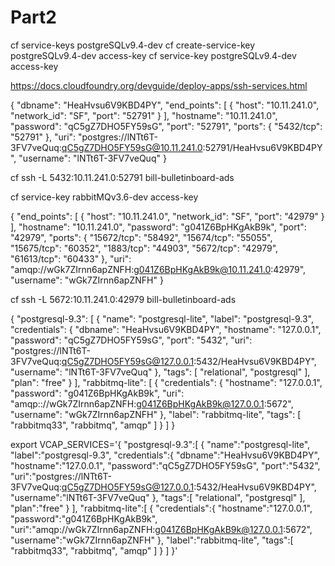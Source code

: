 # Part2

cf service-keys postgreSQLv9.4-dev
cf create-service-key postgreSQLv9.4-dev access-key
cf service-key postgreSQLv9.4-dev access-key

https://docs.cloudfoundry.org/devguide/deploy-apps/ssh-services.html

{
 "dbname": "HeaHvsu6V9KBD4PY",
 "end_points": [
  {
   "host": "10.11.241.0",
   "network_id": "SF",
   "port": "52791"
  }
 ],
 "hostname": "10.11.241.0",
 "password": "qC5gZ7DHO5FY59sG",
 "port": "52791",
 "ports": {
  "5432/tcp": "52791"
 },
 "uri": "postgres://lNTt6T-3FV7veQuq:qC5gZ7DHO5FY59sG@10.11.241.0:52791/HeaHvsu6V9KBD4PY",
 "username": "lNTt6T-3FV7veQuq"
}

cf ssh -L 5432:10.11.241.0:52791 bill-bulletinboard-ads

cf service-key rabbitMQv3.6-dev access-key

{
 "end_points": [
  {
   "host": "10.11.241.0",
   "network_id": "SF",
   "port": "42979"
  }
 ],
 "hostname": "10.11.241.0",
 "password": "g041Z6BpHKgAkB9k",
 "port": "42979",
 "ports": {
  "15672/tcp": "58492",
  "15674/tcp": "55055",
  "15675/tcp": "60352",
  "1883/tcp": "44903",
  "5672/tcp": "42979",
  "61613/tcp": "60433"
 },
 "uri": "amqp://wGk7ZIrnn6apZNFH:g041Z6BpHKgAkB9k@10.11.241.0:42979",
 "username": "wGk7ZIrnn6apZNFH"
}

cf ssh -L 5672:10.11.241.0:42979 bill-bulletinboard-ads

{
   "postgresql-9.3": [
      {
         "name": "postgresql-lite",
         "label": "postgresql-9.3",
         "credentials": {
            "dbname": "HeaHvsu6V9KBD4PY",
            "hostname": "127.0.0.1",
            "password": "qC5gZ7DHO5FY59sG",
            "port": "5432",
            "uri": "postgres://lNTt6T-3FV7veQuq:qC5gZ7DHO5FY59sG@127.0.0.1:5432/HeaHvsu6V9KBD4PY",
            "username": "lNTt6T-3FV7veQuq"
         },
         "tags": [
            "relational",
            "postgresql"
         ],
         "plan": "free"
      }
   ],
   "rabbitmq-lite": [
      {
         "credentials": {
            "hostname": "127.0.0.1",
            "password": "g041Z6BpHKgAkB9k",
            "uri": "amqp:://wGk7ZIrnn6apZNFH:g041Z6BpHKgAkB9k@127.0.0.1:5672",
            "username": "wGk7ZIrnn6apZNFH"
         },
         "label": "rabbitmq-lite",
         "tags": [
            "rabbitmq33",
            "rabbitmq",
            "amqp"
         ]
      }
   ]
}

export VCAP_SERVICES='{ "postgresql-9.3":[ { "name":"postgresql-lite", "label":"postgresql-9.3", "credentials":{ "dbname":"HeaHvsu6V9KBD4PY", "hostname":"127.0.0.1", "password":"qC5gZ7DHO5FY59sG", "port":"5432", "uri":"postgres://lNTt6T-3FV7veQuq:qC5gZ7DHO5FY59sG@127.0.0.1:5432/HeaHvsu6V9KBD4PY", "username":"lNTt6T-3FV7veQuq" }, "tags":[ "relational", "postgresql" ], "plan":"free" } ], "rabbitmq-lite":[ { "credentials":{ "hostname":"127.0.0.1", "password":"g041Z6BpHKgAkB9k", "uri":"amqp://wGk7ZIrnn6apZNFH:g041Z6BpHKgAkB9k@127.0.0.1:5672", "username":"wGk7ZIrnn6apZNFH" }, "label":"rabbitmq-lite", "tags":[ "rabbitmq33", "rabbitmq", "amqp" ] } ] }'

